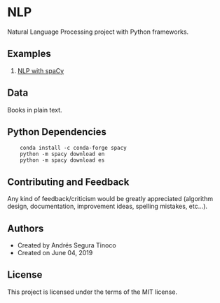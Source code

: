 # NLP
Natural Language Processing project with Python frameworks.

## Examples
1. <a href="https://ansegura7.github.io/NLP/pages/NLP_SpaCy.html" >NLP with spaCy</a>

## Data
Books in plain text.

## Python Dependencies
```
    conda install -c conda-forge spacy
    python -m spacy download en
    python -m spacy download es
```

## Contributing and Feedback
Any kind of feedback/criticism would be greatly appreciated (algorithm design, documentation, improvement ideas, spelling mistakes, etc...).

## Authors
- Created by Andrés Segura Tinoco
- Created on June 04, 2019

## License
This project is licensed under the terms of the MIT license.
